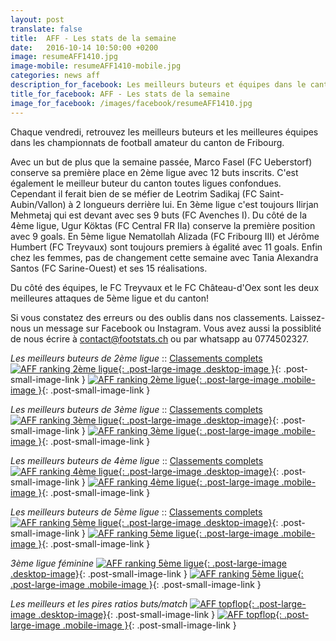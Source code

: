 ```yaml
---
layout: post
translate: false
title:  AFF - Les stats de la semaine
date:   2016-10-14 10:50:00 +0200
image: resumeAFF1410.jpg
image-mobile: resumeAFF1410-mobile.jpg
categories: news aff
description_for_facebook: Les meilleurs buteurs et équipes dans le canton de Fribourg
title_for_facebook: AFF - Les stats de la semaine
image_for_facebook: /images/facebook/resumeAFF1410.jpg
---
```

Chaque vendredi, retrouvez les meilleurs buteurs et les meilleures équipes dans les championnats de football amateur du canton de Fribourg.

Avec un but de plus que la semaine passée, Marco Fasel (FC Ueberstorf) conserve sa première place en 2ème ligue avec 12 buts inscrits. C'est également le meilleur buteur du canton toutes ligues confondues. Cependant il ferait bien de se méfier de Leotrim Sadikaj (FC Saint-Aubin/Vallon) à 2 longueurs derrière lui. En 3ème ligue c'est toujours Ilirjan Mehmetaj qui est devant avec ses 9 buts (FC Avenches I). Du côté de la 4ème ligue, Ugur Köktas (FC Central FR IIa) conserve la première position avec 9 goals. En 5ème ligue Nematollah Alizada (FC Fribourg III) et Jérôme Humbert (FC Treyvaux) sont toujours premiers à égalité avec 11 goals. Enfin chez les femmes, pas de changement cette semaine avec Tania Alexandra Santos (FC Sarine-Ouest) et ses 15 réalisations.

Du côté des équipes, le FC Treyvaux et le FC Château-d'Oex sont les deux meilleures attaques de 5ème ligue et du canton!

Si vous constatez des erreurs ou des oublis dans nos classements. Laissez-nous un message sur Facebook ou Instagram. Vous avez aussi la possiblité de nous écrire à contact@footstats.ch ou par whatsapp au 0774502327.

_Les meilleurs buteurs de 2ème ligue_ :: [Classements complets]({{site.url}}/aff/2eme-ligue)
[![AFF ranking 2ème ligue]({{site.url}}/images/posts/rankings/resumeAFF21410.jpg){: .post-large-image .desktop-image }]({{site.url}}/images/posts/rankings/resumeAFF21410.jpg){: .post-small-image-link }
[![AFF ranking 2ème ligue]({{site.url}}/images/posts/rankings/resumeAFF21410-mobile.jpg){: .post-large-image .mobile-image }]({{site.url}}/images/posts/rankings/resumeAFF21410-mobile.jpg){: .post-small-image-link }

_Les meilleurs buteurs de 3ème ligue_ :: [Classements complets]({{site.url}}/aff/3eme-ligue)
[![AFF ranking 3ème ligue]({{site.url}}/images/posts/rankings/resumeAFF31410.jpg){: .post-large-image .desktop-image}]({{site.url}}/images/posts/rankings/resumeAFF31410.jpg){: .post-small-image-link }
[![AFF ranking 3ème ligue]({{site.url}}/images/posts/rankings/resumeAFF31410-mobile.jpg){: .post-large-image .mobile-image }]({{site.url}}/images/posts/rankings/resumeAFF31410-mobile.jpg){: .post-small-image-link }

_Les meilleurs buteurs de 4ème ligue_ :: [Classements complets]({{site.url}}/aff/4eme-ligue)
[![AFF ranking 4ème ligue]({{site.url}}/images/posts/rankings/resumeAFF41410.jpg){: .post-large-image .desktop-image}]({{site.url}}/images/posts/rankings/resumeAFF41410.jpg){: .post-small-image-link }
[![AFF ranking 4ème ligue]({{site.url}}/images/posts/rankings/resumeAFF41410-mobile.jpg){: .post-large-image .mobile-image }]({{site.url}}/images/posts/rankings/resumeAFF41410-mobile.jpg){: .post-small-image-link }

_Les meilleurs buteurs de 5ème ligue_ :: [Classements complets]({{site.url}}/aff/5eme-ligue)
[![AFF ranking 5ème ligue]({{site.url}}/images/posts/rankings/resumeAFF51410.jpg){: .post-large-image .desktop-image}]({{site.url}}/images/posts/rankings/resumeAFF51410.jpg){: .post-small-image-link }
[![AFF ranking 5ème ligue]({{site.url}}/images/posts/rankings/resumeAFF51410-mobile.jpg){: .post-large-image .mobile-image }]({{site.url}}/images/posts/rankings/resumeAFF51410-mobile.jpg){: .post-small-image-link }

_3ème ligue féminine_
[![AFF ranking 5ème ligue]({{site.url}}/images/posts/rankings/resumeAFF301410.jpg){: .post-large-image .desktop-image}]({{site.url}}/images/posts/rankings/resumeAFF301410.jpg){: .post-small-image-link }
[![AFF ranking 5ème ligue]({{site.url}}/images/posts/rankings/resumeAFF301410-mobile.jpg){: .post-large-image .mobile-image }]({{site.url}}/images/posts/rankings/resumeAFF301410-mobile.jpg){: .post-small-image-link }

_Les meilleurs et les pires ratios buts/match_
[![AFF topflop]({{site.url}}/images/posts/topflop/AFF1410.jpg){: .post-large-image .desktop-image}]({{site.url}}/images/posts/topflop/AFF1410.jpg){: .post-small-image-link }
[![AFF topflop]({{site.url}}/images/posts/topflop/AFF1410.jpg){: .post-large-image .mobile-image }]({{site.url}}/images/posts/topflop/AFF1410.jpg){: .post-small-image-link }